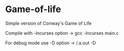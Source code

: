 # Game-of-life
Simple version of Conway's Game of Life

Compile with -lncurses option -> gcc -lncurses main.c

For debug mode use -D option -> /.a.out -D